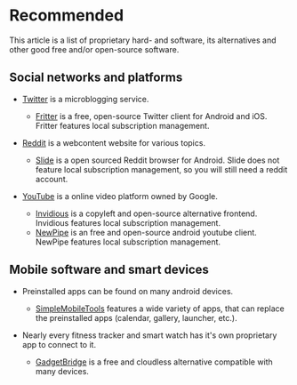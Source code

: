 # Recommended

This article is a list of proprietary hard- and software, its alternatives and other
good free and/or open-source software.

## Social networks and platforms

- [Twitter](https://twitter.com) is a microblogging service.
  - [Fritter](https://github.com/jonjomckay/fritter) is a free, open-source Twitter
  client for Android and iOS. Fritter features local subscription management.

- [Reddit](https://reddit.com) is a webcontent website for various topics.
  - [Slide](https://github.com/ccrama/Slide) is a open sourced Reddit browser for
  Android. Slide does not feature local subscription management, so you will still
  need a reddit account.

- [YouTube](https://youtube.com) is a online video platform owned by Google.
  - [Invidious](./invidious.md) is a copyleft and open-source alternative frontend.
  Invidious features local subscription management.
  - [NewPipe](https://newpipe.net/) is an free and open-source android youtube client.
  NewPipe features local subscription management.

## Mobile software and smart devices

- Preinstalled apps can be found on many android devices.
  - [SimpleMobileTools](https://www.simplemobiletools.com/) features a wide variety
  of apps, that can replace the preinstalled apps (calendar, gallery, launcher, etc.).

- Nearly every fitness tracker and smart watch has it's own proprietary app to connect
to it.
  - [GadgetBridge](https://codeberg.org/Freeyourgadget/Gadgetbridge) is a free and
  cloudless alternative compatible with many devices.
